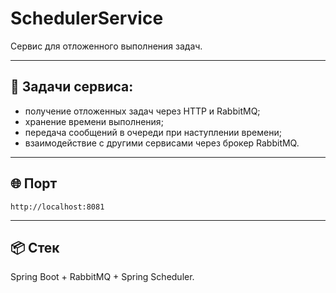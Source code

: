 # SchedulerService

Сервис для отложенного выполнения задач.

---

## 🎯 Задачи сервиса:

- получение отложенных задач через HTTP и RabbitMQ;
- хранение времени выполнения;
- передача сообщений в очереди при наступлении времени;
- взаимодействие с другими сервисами через брокер RabbitMQ.

---

## 🌐 Порт

`http://localhost:8081`

---

## 📦 Стек

Spring Boot + RabbitMQ + Spring Scheduler.

